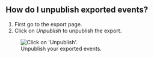 ## How do I unpublish exported events?

1. First go to the export page.
1. Click on *Unpublish* to unpublish the export.

<figure>
  <img src="help-export-unpublish.png" alt="Click on 'Unpublish'."/>
  <figcaption>Unpublish your exported events.</figcaption>
</figure>
